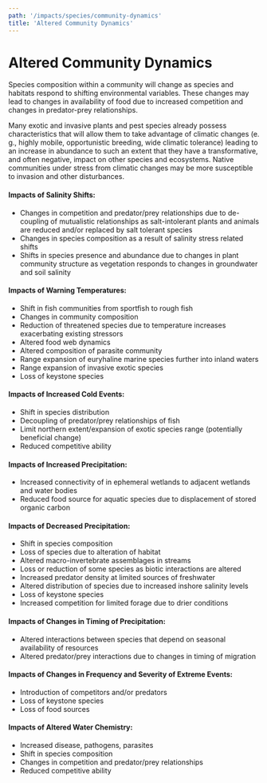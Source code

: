 ```yaml
---
path: '/impacts/species/community-dynamics'
title: 'Altered Community Dynamics'
---
```


# Altered Community Dynamics

Species composition within a community will change as species and habitats respond to shifting environmental variables. These changes may lead to changes in availability of food due to increased competition and changes in predator-prey relationships.

Many exotic and invasive plants and pest species already possess characteristics that will allow them to take advantage of climatic changes (e. g., highly mobile, opportunistic breeding, wide climatic tolerance) leading to an increase in abundance to such an extent that they have a transformative, and often negative, impact on other species and ecosystems. Native communities under stress from climatic changes may be more susceptible to invasion and other disturbances.

#### Impacts of Salinity Shifts:

- Changes in competition and predator/prey relationships due to de-coupling of mutualistic relationships as salt-intolerant plants and animals are reduced and/or replaced by salt tolerant species
- Changes in species composition as a result of salinity stress related shifts
- Shifts in species presence and abundance due to changes in plant community structure as vegetation responds to changes in groundwater and soil salinity

#### Impacts of Warning Temperatures:

- Shift in fish communities from sportfish to rough fish
- Changes in community composition
- Reduction of threatened species due to temperature increases exacerbating existing stressors
- Altered food web dynamics
- Altered composition of parasite community
- Range expansion of euryhaline marine species further into inland waters
- Range expansion of invasive exotic species
- Loss of keystone species

#### Impacts of Increased Cold Events:

- Shift in species distribution
- Decoupling of predator/prey relationships of fish
- Limit northern extent/expansion of exotic species range (potentially beneficial change)
- Reduced competitive ability

#### Impacts of Increased Precipitation:

- Increased connectivity of in ephemeral wetlands to adjacent wetlands and water bodies
- Reduced food source for aquatic species due to displacement of stored organic carbon

#### Impacts of Decreased Precipitation:

- Shift in species composition
- Loss of species due to alteration of habitat
- Altered macro-invertebrate assemblages in streams
- Loss or reduction of some species as biotic interactions are altered
- Increased predator density at limited sources of freshwater
- Altered distribution of species due to increased inshore salinity levels
- Loss of keystone species
- Increased competition for limited forage due to drier conditions

#### Impacts of Changes in Timing of Precipitation:

- Altered interactions between species that depend on seasonal availability of resources
- Altered predator/prey interactions due to changes in timing of migration

#### Impacts of Changes in Frequency and Severity of Extreme Events:

- Introduction of competitors and/or predators
- Loss of keystone species
- Loss of food sources

#### Impacts of Altered Water Chemistry:

- Increased disease, pathogens, parasites
- Shift in species composition
- Changes in competition and predator/prey relationships
- Reduced competitive ability
